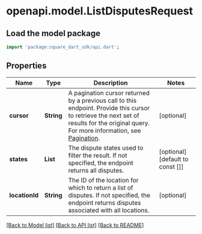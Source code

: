 # openapi.model.ListDisputesRequest

## Load the model package
```dart
import 'package:square_dart_sdk/api.dart';
```

## Properties
Name | Type | Description | Notes
------------ | ------------- | ------------- | -------------
**cursor** | **String** | A pagination cursor returned by a previous call to this endpoint. Provide this cursor to retrieve the next set of results for the original query. For more information, see [Pagination](https://developer.squareup.com/docs/build-basics/common-api-patterns/pagination). | [optional] 
**states** | **List<String>** | The dispute states used to filter the result. If not specified, the endpoint returns all disputes. | [optional] [default to const []]
**locationId** | **String** | The ID of the location for which to return a list of disputes. If not specified, the endpoint returns disputes associated with all locations. | [optional] 

[[Back to Model list]](../README.md#documentation-for-models) [[Back to API list]](../README.md#documentation-for-api-endpoints) [[Back to README]](../README.md)


